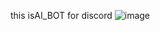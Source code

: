 this isAI_BOT for discord
![image](https://github.com/DethtorkkY/AI_BOT-claffification-/assets/138982852/18052211-ba25-4172-bf40-c313a1c3be04)
